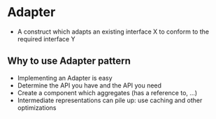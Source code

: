 # Adapter
 * A construct which adapts an existing interface X to conform to the required interface Y
  
## Why to use Adapter pattern
* Implementing an Adapter is easy
* Determine the API you have and the API you need
* Create a component which aggregates (has a reference to, ...)
* Intermediate representations can pile up: use caching and other optimizations
